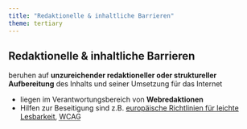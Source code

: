 ```yaml
---
title: "Redaktionelle & inhaltliche Barrieren"
theme: tertiary
---
```

## Redaktionelle & inhaltliche Barrieren

beruhen auf **unzureichender redaktioneller oder struktureller Aufbereitung** des Inhalts und seiner Umsetzung für das Internet

<ul>
    <li>liegen im Verantwortungsbereich von <strong>Webredaktionen</strong></li>
    <li>Hilfen zur Beseitigung sind z.B. <a href="http://www.webforall.info/wp-content/uploads/2012/12/EURichtlinie_sag_es_einfach.pdf" target="_blank" rel="noreferrer">europäische Richtlinien für leichte Lesbarkeit</a>, <abbr
                                title="Web Content Accessibility Guidelines">WCAG</abbr></li>
</ul>
